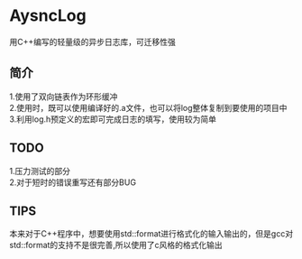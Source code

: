 # AysncLog

用C++编写的轻量级的异步日志库，可迁移性强

## 简介
1.使用了双向链表作为环形缓冲  
2.使用时，既可以使用编译好的.a文件，也可以将log整体复制到要使用的项目中  
3.利用log.h预定义的宏即可完成日志的填写，使用较为简单

## TODO
1.压力测试的部分  
2.对于短时的错误重写还有部分BUG

## TIPS
本来对于C++程序中，想要使用std::format进行格式化的输入输出的，但是gcc对std::format的支持不是很完善,所以使用了c风格的格式化输出
